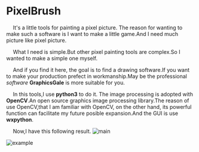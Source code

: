 # PixelBrush

&emsp; It's a little tools for painting a pixel picture.
The reason for wanting to make such a software is I want to make a little game.And I need much picture like pixel picture.

&emsp; What I need is simple.But other pixel painting tools are complex.So I wanted to make a simple one myself.

&emsp; And if you find it here, the goal is to find a drawing software.If you want to make your production prefect in workmanship.May be the professional *software* **GraphicsGale** is more suitable for you.

&emsp; In this tools,I use **python3** to do it.
The image processing is adopted with **OpenCV**.An open source graphics image processing library.The reason of use OpenCV,that I am familiar with OpenCV, on the other hand, its powerful function can facilitate my future posible expansion.And the GUI is use **wxpython**.

&emsp; Now,I have this following result.
![main](https://i.imgur.com/6FwSePw.png)

![example](https://i.imgur.com/bc9Aqw0.jpg)